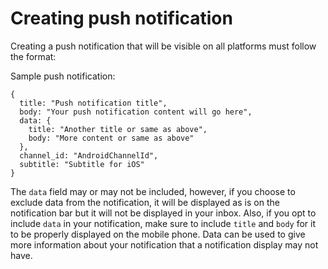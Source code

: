 # Creating push notification

Creating a push notification that will be visible on all platforms must follow the format:

Sample push notification:

```
{
  title: "Push notification title",
  body: "Your push notification content will go here",
  data: {
    title: "Another title or same as above",
    body: "More content or same as above"
  },
  channel_id: "AndroidChannelId",
  subtitle: "Subtitle for iOS"
}
```

The `data` field may or may not be included, however, if you choose to exclude data from the notification, it will be displayed as is on the notification bar but it will not be displayed in your inbox. Also, if you opt to include `data` in your notification, make sure to include `title` and `body` for it to be properly displayed on the mobile phone. Data can be used to give more information about your notification that a notification display may not have.
